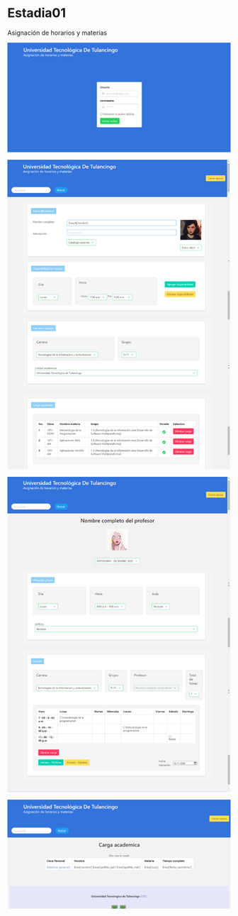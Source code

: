 # Estadia01
Asignación de horarios y materias

![Pantalla de inicio de sesion](https://raw.githubusercontent.com/FernandoPZ/Estadia01/master/assets/login.png)

![Pantalla de perfil](https://raw.githubusercontent.com/FernandoPZ/Estadia01/master/assets/perfil.png)

![Pantalla de horario](https://raw.githubusercontent.com/FernandoPZ/Estadia01/master/assets/horario.png)

![Pantalla de carga academica](https://raw.githubusercontent.com/FernandoPZ/Estadia01/master/assets/cargaacademica.png)
